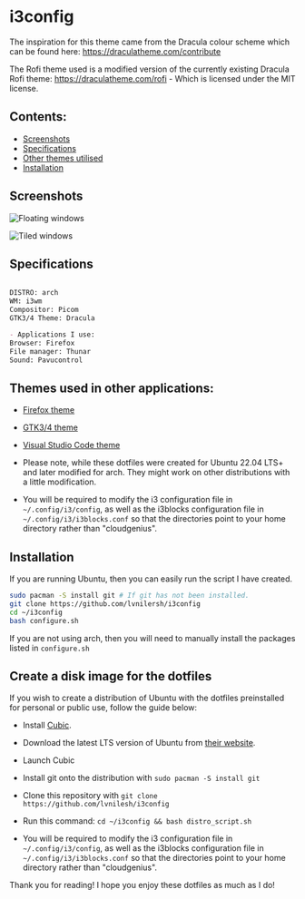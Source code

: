 # i3config

The inspiration for this theme came from the Dracula colour scheme which can be found here: https://draculatheme.com/contribute

The Rofi theme used is a modified version of the currently existing Dracula Rofi theme: https://draculatheme.com/rofi - Which is licensed under the MIT license.


## Contents:
- [Screenshots](#screenshots)
- [Specifications](#specs)
- [Other themes utilised](#app-themes)
- [Installation](#install)

<div id="screenshots" markdown="1">

## Screenshots

![Floating windows]()

![Tiled windows]()

</div>

<div id="specs" markdown="1">

## Specifications

```md

DISTRO: arch
WM: i3wm
Compositor: Picom
GTK3/4 Theme: Dracula

- Applications I use:
Browser: Firefox
File manager: Thunar
Sound: Pavucontrol
```

</div>

<div id="themes" markdown="1">

## Themes used in other applications:
- [Firefox theme](https://addons.mozilla.org/en-GB/firefox/addon/klorax-dracula/?utm_source=addons.mozilla.org&utm_medium=referral&utm_content=search)
- [GTK3/4 theme](https://www.gnome-look.org/p/1687249)
- [Visual Studio Code theme](https://draculatheme.com/visual-studio-code)

- Please note, while these dotfiles were created for Ubuntu 22.04 LTS+ and later modified for arch. They might work on other distributions with a little modification.

- You will be required to modify the i3 configuration file in `~/.config/i3/config`, as well as the i3blocks configuration file in `~/.config/i3/i3blocks.conf` so that the directories point to your home directory rather than "cloudgenius".

</div>

<div id="install">

## Installation
If you are running Ubuntu, then you can easily run the script I have created.
```sh
sudo pacman -S install git # If git has not been installed.
git clone https://github.com/lvnilersh/i3config
cd ~/i3config
bash configure.sh
```

If you are not using arch, then you will need to manually install the packages listed in `configure.sh`

## Create a disk image for the dotfiles

If you wish to create a distribution of Ubuntu with the dotfiles preinstalled for personal or public use, follow the guide below:

- Install [Cubic](https://launchpad.net/cubic).
- Download the latest LTS version of Ubuntu from [their website](https://ubuntu.com).
- Launch Cubic
- Install git onto the distribution with `sudo pacman -S install git`
- Clone this repository with `git clone https://github.com/lvnilesh/i3config`
- Run this command: `cd ~/i3config && bash distro_script.sh`

- You will be required to modify the i3 configuration file in `~/.config/i3/config`, as well as the i3blocks configuration file in `~/.config/i3/i3blocks.conf` so that the directories point to your home directory rather than "cloudgenius".

</div>

Thank you for reading! I hope you enjoy these dotfiles as much as I do!
